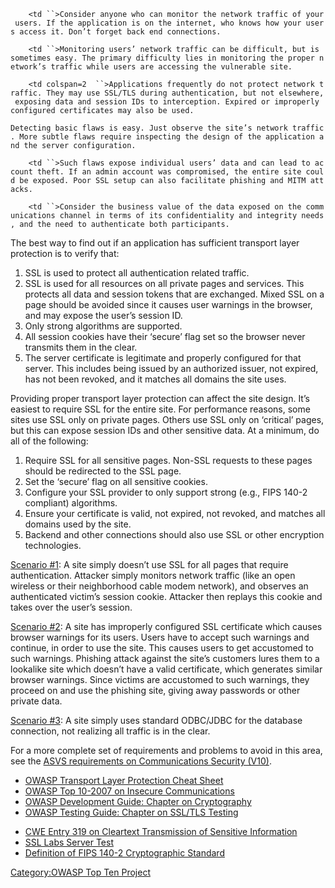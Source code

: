 `    <td ``>Consider anyone who can monitor the network traffic of your users. If the application is on the internet, who knows how your users access it. Don’t forget back end connections.`

</td>

`    <td ``>Monitoring users’ network traffic can be difficult, but is sometimes easy. The primary difficulty lies in monitoring the proper network’s traffic while users are accessing the vulnerable site.`

</td>

`    <td colspan=2  ``>Applications frequently do not protect network traffic. They may use SSL/TLS during authentication, but not elsewhere, exposing data and session IDs to interception. Expired or improperly configured certificates may also be used.`

`Detecting basic flaws is easy. Just observe the site’s network traffic. More subtle flaws require inspecting the design of the application and the server configuration.`

</td>

`    <td ``>Such flaws expose individual users’ data and can lead to account theft. If an admin account was compromised, the entire site could be exposed. Poor SSL setup can also facilitate phishing and MITM attacks.`

</td>

`    <td ``>Consider the business value of the data exposed on the communications channel in terms of its confidentiality and integrity needs, and the need to authenticate both participants.`

</td>

The best way to find out if an application has sufficient transport
layer protection is to verify that:

1.  SSL is used to protect all authentication related traffic.
2.  SSL is used for all resources on all private pages and services.
    This protects all data and session tokens that are exchanged. Mixed
    SSL on a page should be avoided since it causes user warnings in the
    browser, and may expose the user’s session ID.
3.  Only strong algorithms are supported.
4.  All session cookies have their ‘secure’ flag set so the browser
    never transmits them in the clear.
5.  The server certificate is legitimate and properly configured for
    that server. This includes being issued by an authorized issuer, not
    expired, has not been revoked, and it matches all domains the site
    uses.

Providing proper transport layer protection can affect the site design.
It’s easiest to require SSL for the entire site. For performance
reasons, some sites use SSL only on private pages. Others use SSL only
on ‘critical’ pages, but this can expose session IDs and other sensitive
data. At a minimum, do all of the following:

1.  Require SSL for all sensitive pages. Non-SSL requests to these pages
    should be redirected to the SSL page.
2.  Set the ‘secure’ flag on all sensitive cookies.
3.  Configure your SSL provider to only support strong (e.g., FIPS 140-2
    compliant) algorithms.
4.  Ensure your certificate is valid, not expired, not revoked, and
    matches all domains used by the site.
5.  Backend and other connections should also use SSL or other
    encryption technologies.

<u>Scenario \#1</u>: A site simply doesn’t use SSL for all pages that
require authentication. Attacker simply monitors network traffic (like
an open wireless or their neighborhood cable modem network), and
observes an authenticated victim’s session cookie. Attacker then replays
this cookie and takes over the user’s session.

<u>Scenario \#2</u>: A site has improperly configured SSL certificate
which causes browser warnings for its users. Users have to accept such
warnings and continue, in order to use the site. This causes users to
get accustomed to such warnings. Phishing attack against the site’s
customers lures them to a lookalike site which doesn’t have a valid
certificate, which generates similar browser warnings. Since victims are
accustomed to such warnings, they proceed on and use the phishing site,
giving away passwords or other private data.

<u>Scenario \#3</u>: A site simply uses standard ODBC/JDBC for the
database connection, not realizing all traffic is in the clear.

For a more complete set of requirements and problems to avoid in this
area, see the [ASVS requirements on Communications Security
(V10)](http://www.owasp.org/index.php/ASVS#tab=Downloads).

  - [OWASP Transport Layer Protection Cheat
    Sheet](Transport_Layer_Protection_Cheat_Sheet "wikilink")
  - [OWASP Top 10-2007 on Insecure
    Communications](Top_10_2007-Insecure_Communications "wikilink")
  - [OWASP Development Guide: Chapter on
    Cryptography](http://www.owasp.org/index.php/Guide_to_Cryptography#Insecure_transmission_of_secrets)
  - [OWASP Testing Guide: Chapter on SSL/TLS
    Testing](Testing_for_SSL-TLS "wikilink")

<!-- end list -->

  - [CWE Entry 319 on Cleartext Transmission of Sensitive
    Information](http://cwe.mitre.org/data/definitions/319.html)
  - [SSL Labs Server Test](https://www.ssllabs.com/ssldb/index.html)
  - [Definition of FIPS 140-2 Cryptographic
    Standard](http://csrc.nist.gov/publications/fips/fips140-2/fips1402.pdf)

[Category:OWASP Top Ten
Project](Category:OWASP_Top_Ten_Project "wikilink")